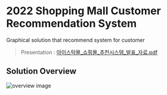# 2022 Shopping Mall Customer Recommendation System  
Graphical solution that recommend system for customer  
  
> Presentation : [아이스탁몰_쇼핑몰_추천시스템_발표_자료.pdf](./figures/아이스탁몰_쇼핑몰_추천시스템_발표_자료.pdf)   
  
## Solution Overview
![overview image](./figures/overview.png)  

